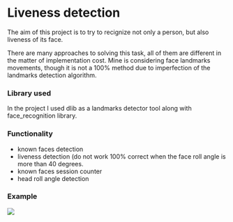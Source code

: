 # Liveness detection

The aim of this project is to try to recignize not only a person, but also liveness of its face. 

There are many approaches to solving this task, all of them are different in the matter of implementation cost. Mine is considering face landmarks movements, though it is not a 100% method due to imperfection of the landmarks detection algorithm.

### Library used

In the project I used dlib as a landmarks detector tool along with face_recognition library.

### Functionality

- known faces detection
- liveness detection (do not work 100% correct when the face roll angle is more than 40 degrees. 
- known faces session counter
- head roll angle detection

### Example

![](images/example.gif)